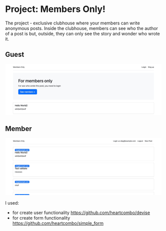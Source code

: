 # Project: Members Only!

The project - exclusive clubhouse where your members can write anonymous posts. Inside the clubhouse, members can see who the author of a post is but, outside, they can only see the story and wonder who wrote it.

## Guest
![main page for guest](mo_guest.jpg)

## Member
![main page for member](mo_login.jpg)

I used:
- for create user functionality https://github.com/heartcombo/devise
- for create form functionality https://github.com/heartcombo/simple_form
